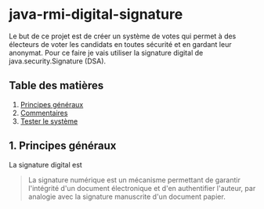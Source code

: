 # java-rmi-digital-signature

Le but de ce projet est de créer un système de votes qui permet à des électeurs de voter les candidats en toutes sécurité et en gardant leur anonymat. 
Pour ce faire je vais utiliser la signature digital de java.security.Signature (DSA).

## Table des matières
1. [Principes généraux](#general-principles)
2. [Commentaires](#whitespace)
3. [Tester le système](#test)

<a name="general-principles"></a>
## 1. Principes généraux
La signature digital est 
>La signature numérique est un mécanisme permettant de garantir l'intégrité d'un document électronique et d'en authentifier l'auteur, par analogie avec la signature 
>manuscrite d'un document papier.
